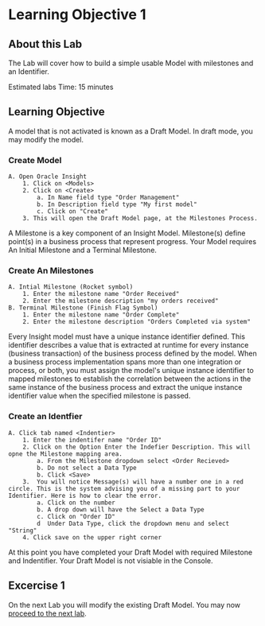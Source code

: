 # Learning Objective 1

## About this Lab

The Lab will cover how to build a simple usable Model with milestones and an Identifier. 

 Estimated labs Time: 15 minutes

## Learning Objective
A model that is not activated is known as a Draft Model. In draft mode, you may modify the model.
### Create Model
    A. Open Oracle Insight
        1. Click on <Models>
        2. Click on <Create>
            a. In Name field type "Order Management"
            b. In Description field type "My first model"
            c. Click on "Create"
        3. This will open the Draft Model page, at the Milestones Process.
A Milestone is a key component of an Insight Model. Milestone(s) define point(s) in a business process that represent progress. Your Model requires An Initial Milestone and a Terminal Milestone. 
### Create An Milestones
    A. Intial Milestone (Rocket symbol) 
        1. Enter the milestone name "Order Received"
        2. Enter the milestone description "my orders received"
    B. Terminal Milestone (Finish Flag Symbol)
        1. Enter the milestone name "Order Complete"
        2. Enter the milestone description "Orders Completed via system"
Every Insight model must have a unique instance identifier defined. This identifier describes a value that is extracted at runtime for every instance (business transaction) of the business process defined by the model. When a business process implementation spans more than one integration or process, or both, you must assign the model's unique instance identifier to mapped milestones to establish the correlation between the actions in the same instance of the business process and extract the unique instance identifier value when the specified milestone is passed.
### Create an Identfier
    A. Click tab named <Indentier>
        1. Enter the indentifer name "Order ID"
        2. Click on the Option Enter the Indefier Description. This will opne the Milestone mapping area.
            a. From the Milestone dropdown select <Order Recieved>
            b. Do not select a Data Type
            b. Click <Save>
        3.  You will notice Message(s) will have a number one in a red circle. This is the system advising you of a missing part to your Identifier. Here is how to clear the error.
            a. Click on the number
            b. A drop down will have the Select a Data Type
            c. Click on "Order ID"
            d  Under Data Type, click the dropdown menu and select "String"
        4. Click save on the upper right corner

At this point you have completed your Draft Model with required Milestone and Indentifier. Your Draft Model is not visiable in the Console.

## Excercise 1



On the next Lab you will modify the existing Draft Model.
You may now [proceed to the next lab](#next).
            


